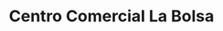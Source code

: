 ---
title: "Centro Comercial La Bolsa"
url: /majadahonda/centro-comercial-la-bolsa/
shop: Einkaufszentrum
---